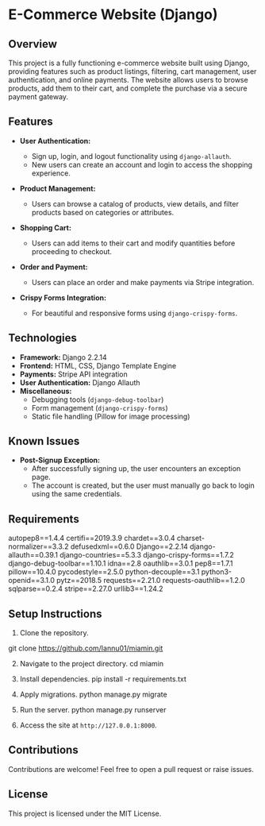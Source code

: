 # E-Commerce Website (Django)

## Overview
This project is a fully functioning e-commerce website built using Django, providing features such as product listings, filtering, cart management, user authentication, and online payments. The website allows users to browse products, add them to their cart, and complete the purchase via a secure payment gateway.

## Features
- **User Authentication:**
  - Sign up, login, and logout functionality using `django-allauth`.
  - New users can create an account and login to access the shopping experience.
  
- **Product Management:**
  - Users can browse a catalog of products, view details, and filter products based on categories or attributes.
  
- **Shopping Cart:**
  - Users can add items to their cart and modify quantities before proceeding to checkout.
  
- **Order and Payment:**
  - Users can place an order and make payments via Stripe integration.
  
- **Crispy Forms Integration:**
  - For beautiful and responsive forms using `django-crispy-forms`.

## Technologies
- **Framework:** Django 2.2.14
- **Frontend:** HTML, CSS, Django Template Engine
- **Payments:** Stripe API integration
- **User Authentication:** Django Allauth
- **Miscellaneous:** 
  - Debugging tools (`django-debug-toolbar`)
  - Form management (`django-crispy-forms`)
  - Static file handling (Pillow for image processing)

## Known Issues
- **Post-Signup Exception:**
  - After successfully signing up, the user encounters an exception page.
  - The account is created, but the user must manually go back to login using the same credentials.

## Requirements

autopep8==1.4.4
certifi==2019.3.9
chardet==3.0.4
charset-normalizer==3.3.2
defusedxml==0.6.0
Django==2.2.14
django-allauth==0.39.1
django-countries==5.3.3
django-crispy-forms==1.7.2
django-debug-toolbar==1.10.1
idna==2.8
oauthlib==3.0.1
pep8==1.7.1
pillow==10.4.0
pycodestyle==2.5.0
python-decouple==3.1
python3-openid==3.1.0
pytz==2018.5
requests==2.21.0
requests-oauthlib==1.2.0
sqlparse==0.2.4
stripe==2.27.0
urllib3==1.24.2


## Setup Instructions
1. Clone the repository.

git clone https://github.com/Iannu01/miamin.git


2. Navigate to the project directory.
cd miamin

3. Install dependencies.
pip install -r requirements.txt

4. Apply migrations.
python manage.py migrate

5. Run the server.
python manage.py runserver

6. Access the site at `http://127.0.0.1:8000`.

## Contributions
Contributions are welcome! Feel free to open a pull request or raise issues.

## License
This project is licensed under the MIT License.
